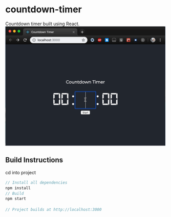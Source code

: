 # countdown-timer
Countdown timer built using React.   
<img src="https://github.com/acoltelli/countdown-timer/blob/master/timer.gif" width="500">

## Build Instructions
 
cd into project
```javascript
// Install all dependencies
npm install
// Build
npm start

// Project builds at http://localhost:3000
